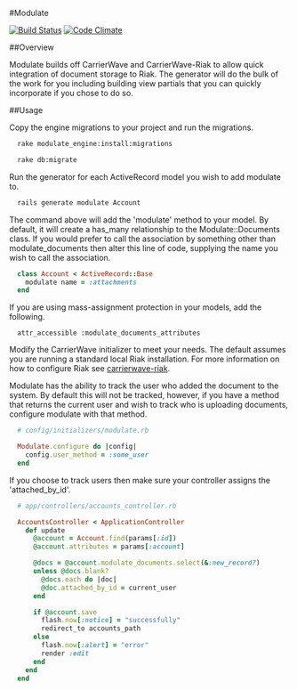 #Modulate

[![Build Status](https://travis-ci.org/wzcolon/modulate.png)](https://travis-ci.org/wzcolon/modulate)
[![Code Climate](https://codeclimate.com/github/wzcolon/modulate.png)](https://codeclimate.com/github/wzcolon/modulate)


##Overview

Modulate builds off CarrierWave and CarrierWave-Riak to allow quick integration of document storage to Riak. The generator will do the bulk of the work for you including building view partials that you can quickly incorporate if you chose to do so.

##Usage

Copy the engine migrations to your project and run the migrations.

```bash
  rake modulate_engine:install:migrations

  rake db:migrate
```

Run the generator for each ActiveRecord model you wish to add modulate to.
```bash
  rails generate modulate Account
```

The command above will add the 'modulate' method to your model. By default, it will create a has_many relationship to the Modulate::Documents class. If you would prefer to call the association by something other than modulate_documents then alter this line of code, supplying the name you wish to call the association.

```ruby
  class Account < ActiveRecord::Base
    modulate name = :attachments 
  end
```

If you are using mass-assignment protection in your models, add the following. 

```rails
  attr_accessible :modulate_documents_attributes
```

Modify the CarrierWave initializer to meet your needs. The default assumes you are running a standard local Riak installation. For more information on how to configure Riak see [carrierwave-riak](https://github.com/motske/carrierwave-riak#configuration).

Modulate has the ability to track the user who added the document to the system. By default this will not be tracked, however, if you have a method that returns the current user and wish to track who is uploading documents, configure modulate with that method.

```ruby
  # config/initializers/modulate.rb

  Modulate.configure do |config|
    config.user_method = :some_user
  end
```

If you choose to track users then make sure your controller assigns the 'attached_by_id'.

```ruby
  # app/controllers/accounts_controller.rb

  AccountsController < ApplicationController
    def update
      @account = Account.find(params[:id])
      @account.attributes = params[:account]

      @docs = @account.modulate_documents.select(&:new_record?) 
      unless @docs.blank?
        @docs.each do |doc|
        @doc.attached_by_id = current_user 
      end

      if @account.save
        flash.now[:notice] = "successfully"
        redirect_to accounts_path
      else
        flash.now[:alert] = "error"
        render :edit
      end
    end
  end
```

